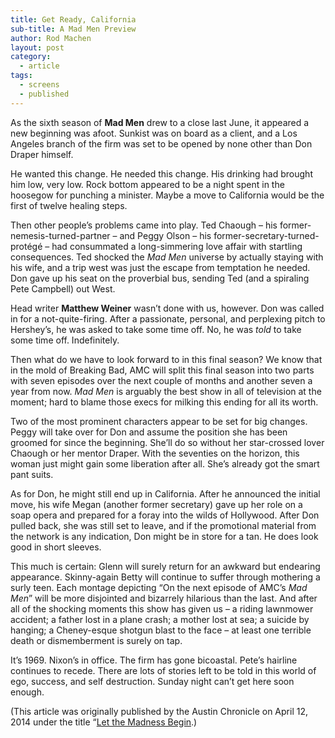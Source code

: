 ```yaml
---
title: Get Ready, California
sub-title: A Mad Men Preview
author: Rod Machen
layout: post
category:
  - article
tags:
  - screens
  - published
---
```


As the sixth season of **Mad Men** drew to a close last June, it appeared a new beginning was afoot. Sunkist was on board as a client, and a Los Angeles branch of the firm was set to be opened by none other than Don Draper himself.

He wanted this change. He needed this change. His drinking had brought him low, very low. Rock bottom appeared to be a night spent in the hoosegow for punching a minister. Maybe a move to California would be the first of twelve healing steps.<!--more-->

Then other people&#8217;s problems came into play. Ted Chaough – his former-nemesis-turned-partner – and Peggy Olson – his former-secretary-turned-protégé – had consummated a long-simmering love affair with startling consequences. Ted shocked the *Mad Men* universe by actually staying with his wife, and a trip west was just the escape from temptation he needed. Don gave up his seat on the proverbial bus, sending Ted (and a spiraling Pete Campbell) out West.

Head writer **Matthew Weiner** wasn&#8217;t done with us, however. Don was called in for a not-quite-firing. After a passionate, personal, and perplexing pitch to Hershey&#8217;s, he was asked to take some time off. No, he was *told* to take some time off. Indefinitely.

Then what do we have to look forward to in this final season? We know that in the mold of Breaking Bad, AMC will split this final season into two parts with seven episodes over the next couple of months and another seven a year from now. *Mad Men* is arguably the best show in all of television at the moment; hard to blame those execs for milking this ending for all its worth.

Two of the most prominent characters appear to be set for big changes. Peggy will take over for Don and assume the position she has been groomed for since the beginning. She&#8217;ll do so without her star-crossed lover Chaough or her mentor Draper. With the seventies on the horizon, this woman just might gain some liberation after all. She’s already got the smart pant suits.

As for Don, he might still end up in California. After he announced the initial move, his wife Megan (another former secretary) gave up her role on a soap opera and prepared for a foray into the wilds of Hollywood. After Don pulled back, she was still set to leave, and if the promotional material from the network is any indication, Don might be in store for a tan. He does look good in short sleeves.

This much is certain: Glenn will surely return for an awkward but endearing appearance. Skinny-again Betty will continue to suffer through mothering a surly teen. Each montage depicting &#8220;On the next episode of AMC&#8217;s *Mad Men*” will be more disjointed and bizarrely hilarious than the last. And after all of the shocking moments this show has given us – a riding lawnmower accident; a father lost in a plane crash; a mother lost at sea; a suicide by hanging; a Cheney-esque shotgun blast to the face – at least one terrible death or dismemberment is surely on tap.

It&#8217;s 1969. Nixon&#8217;s in office. The firm has gone bicoastal. Pete’s hairline continues to recede. There are lots of stories left to be told in this world of ego, success, and self destruction. Sunday night can’t get here soon enough.

(This article was originally published by the Austin Chronicle on April 12, 2014 under the title &#8220;<a href="http://www.austinchronicle.com/daily/screens/2014-04-12/let-the-madness-begin/" target="_blank">Let the Madness Begin</a>.)